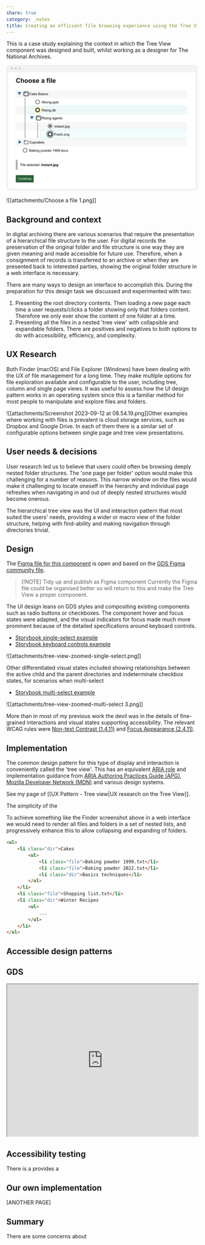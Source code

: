 ```yaml
---
share: true
category: _notes
title: Creating an efficient file browsing experience using the Tree View pattern
---
```


This is a case study explaining the context in which the Tree View component was designed and built, whilst working as a designer for The National Archives.

![Choose a file](Attachments/Choose%20a%20file%201%201.png)


![[attachments/Choose a file 1.png]]

## Background and context
In digital archiving there are various scenarios that require the presentation of a hierarchical file structure to the user. For digital records the preservation of the original folder and file structure is one way they are given meaning and made accessible for future use. Therefore, when a consignment of records is transferred to an archive or when they are presented back to interested parties, showing the original folder structure in a web interface is necessary.

There are many ways to design an interface to accomplish this. During the preparation for this design task we discussed and experimented with two:
1) Presenting the root directory contents. Then loading a new page each time a user requests/clicks a folder showing only that folders content. Therefore we only ever show the content of one folder at a time. 
2) Presenting all the files in a nested 'tree view' with collapsible and expandable folders.
There are positives and negatives to both options to do with accessibility, efficiency, and complexity.  

## UX Research
Both Finder (macOS) and File Explorer (Windows) have been dealing with the UX of file management for a long time. They make multiple options for file exploration available and configurable to the user, including tree, column and single page views. It was useful to assess how the UI design pattern works in an operating system since this is a familiar method for most people to manipulate and explore files and folders. 

![[attachments/Screenshot 2023-09-12 at 08.54.19.png]]Other examples where working with files is prevalent is cloud storage services, such as Dropbox and Google Drive. In each of them there is a similar set of configurable options between single page and tree view presentations. 

## User needs & decisions
User research led us to believe that users could often be browsing deeply nested folder structures. The 'one page per folder' option would make this challenging for a number of reasons. This narrow window on the files would make it challenging to locate oneself in the hierarchy and individual page refreshes when navigating in and out of deeply nested structures would become onerous. 

The hierarchical tree view was the UI and interaction pattern that most suited the users' needs, providing a wider or macro view of the folder structure, helping with find-ability and making navigation through directories trivial.

## Design

The [Figma file for this component](https://www.figma.com/file/Q1I8wOlOkKe5biTkXIzgIc/GDS-Tree-View?type=design&node-id=21012%3A12289&mode=design&t=mFYZ8jiYRr3z62yE-1) is open and based on the [GDS Figma community file](https://www.figma.com/community/file/946837271092540314/GOV.UK-Design-System). 

> [!NOTE] Tidy up and publish as Figma component
> Currently the Figma file could be organised better so will return to this and make the Tree View a proper component.  

The UI design leans on GDS styles and compositing existing components such as radio buttons or checkboxes. The component hover and focus states were adapted, and the visual indicators for focus made much more prominent because of the detailed specifications around keyboard controls.

- [Storybook single-select example](https://nationalarchives.github.io/tdr-components/?path=/story/tdr-tree-view--expand-select-and-display-selected)
- [Storybook keyboard controls example](https://nationalarchives.github.io/tdr-components/?path=/story/tdr-tree-view--keyboard-navigate-move-up-with-left-arrow)

![[attachments/tree-view-zoomed-single-select.png]]

Other differentiated visual states included showing relationships between the active child and the parent directories and indeterminate checkbox states, for scenarios when multi-select 

- [Storybook multi-select example](https://nationalarchives.github.io/tdr-components/?path=/story/tdr-tree-view--multiple-select-child-sets-parent-to-indeterminate)

![[attachments/tree-view-zoomed-multi-select 3.png]]

More than in most of my previous work the devil was in the details of fine-grained interactions and visual states supporting accessibility. The relevant WCAG rules were [Non-text Contrast (1.4.11)](https://www.w3.org/WAI/WCAG22/Understanding/non-text-contrast.html) and [Focus Appearance (2.4.11)](https://www.w3.org/WAI/WCAG22/Understanding/focus-appearance.html).
## Implementation
The common design pattern for this type of display and interaction is conveniently called the 'tree view'. This has an equivalent [ARIA role](https://www.w3.org/TR/2017/REC-wai-aria-1.1-20171214/#tree) and implementation guidance from [ARIA Authoring Practices Guide (APG)](https://www.w3.org/WAI/ARIA/apg/patterns/treeview/), [Mozilla Developer Network (MDN)](https://developer.mozilla.org/en-US/docs/Web/Accessibility/ARIA/Roles/tree_role) and various design systems. 

See my page of [[UX Pattern - Tree view|UX research on the Tree View]].

The simplicity of the 


To achieve something like the Finder screenshot above in a web interface we would need to render all files and folders in a set of nested lists, and progressively enhance this to allow collapsing and expanding of folders. 

```html
<ul>
	<li class="dir">Cakes
		<ul>
			<li class="file">Baking powder 1999.txt</li>
			<li class="file">Baking powder 2022.txt</li>
			<li class="dir">Basics techniques</li>
		</ul>
	</li>
	<li class="file">Shopping list.txt</li>
	<li class="dir">Winter Recipes
		<ul>
			...
		</ul>
	</li>
</ul>
```

## Accessible design patterns




## GDS 


<iframe
  id="inlineFrameExample"
  title="Inline Frame Example"
  width="100%"
  height="400"
  src="https://nationalarchives.github.io/tdr-components/iframe.html?args=&id=tdr-tree-view--default-multiple&viewMode=story"
>
</iframe>


## Accessibility testing

There is a  provides a 


## Our own implementation 
[ANOTHER PAGE]

## Summary 
There are some concerns about 


